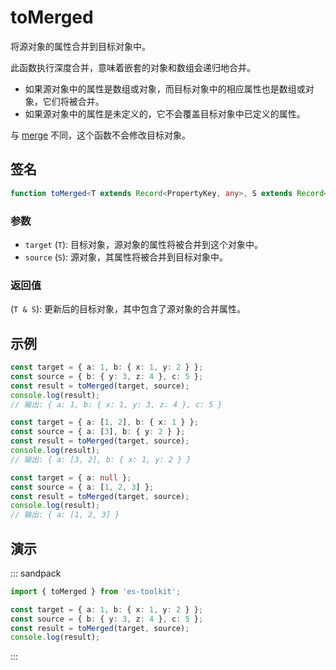 # toMerged

将源对象的属性合并到目标对象中。

此函数执行深度合并，意味着嵌套的对象和数组会递归地合并。

- 如果源对象中的属性是数组或对象，而目标对象中的相应属性也是数组或对象，它们将被合并。
- 如果源对象中的属性是未定义的，它不会覆盖目标对象中已定义的属性。

与 [merge](./merge.md) 不同，这个函数不会修改目标对象。

## 签名

```typescript
function toMerged<T extends Record<PropertyKey, any>, S extends Record<PropertyKey, any>>(target: T, source: S): T & S;
```

### 参数

- `target` (`T`): 目标对象，源对象的属性将被合并到这个对象中。
- `source` (`S`): 源对象，其属性将被合并到目标对象中。

### 返回值

(`T & S`): 更新后的目标对象，其中包含了源对象的合并属性。

## 示例

```typescript
const target = { a: 1, b: { x: 1, y: 2 } };
const source = { b: { y: 3, z: 4 }, c: 5 };
const result = toMerged(target, source);
console.log(result);
// 输出: { a: 1, b: { x: 1, y: 3, z: 4 }, c: 5 }

const target = { a: [1, 2], b: { x: 1 } };
const source = { a: [3], b: { y: 2 } };
const result = toMerged(target, source);
console.log(result);
// 输出: { a: [3, 2], b: { x: 1, y: 2 } }

const target = { a: null };
const source = { a: [1, 2, 3] };
const result = toMerged(target, source);
console.log(result);
// 输出: { a: [1, 2, 3] }
```

## 演示

::: sandpack

```ts index.ts
import { toMerged } from 'es-toolkit';

const target = { a: 1, b: { x: 1, y: 2 } };
const source = { b: { y: 3, z: 4 }, c: 5 };
const result = toMerged(target, source);
console.log(result);
```

:::
